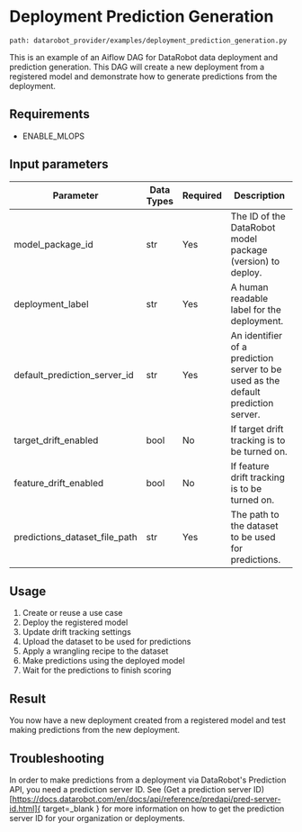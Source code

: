 # Deployment Prediction Generation
`path: datarobot_provider/examples/deployment_prediction_generation.py`

This is an example of an Aiflow DAG for DataRobot data deployment and prediction generation.
This DAG will create a new deployment from a registered model and demonstrate how to generate predictions from the deployment.

## Requirements

* ENABLE_MLOPS

## Input parameters
| Parameter                     | Data Types | Required | Description                                                                       |
|-------------------------------|------------|----------|-----------------------------------------------------------------------------------|
| model_package_id              | str        | Yes      | The ID of the DataRobot model package (version) to deploy.                        |
| deployment_label              | str        | Yes      | A human readable label for the deployment.                                        |
| default_prediction_server_id  | str        | Yes      | An identifier of a prediction server to be used as the default prediction server. |
| target_drift_enabled          | bool       | No       | If target drift tracking is to be turned on.                                      |
| feature_drift_enabled         | bool       | No       | If feature drift tracking is to be turned on.                                     |
| predictions_dataset_file_path | str        | Yes      | The path to the dataset to be used for predictions.                               |


## Usage

1. Create or reuse a use case
2. Deploy the registered model
3. Update drift tracking settings
4. Upload the dataset to be used for predictions
5. Apply a wrangling recipe to the dataset
6. Make predictions using the deployed model
7. Wait for the predictions to finish scoring

## Result

You now have a new deployment created from a registered model and test making predictions from the new deployment.

## Troubleshooting
In order to make predictions from a deployment via DataRobot's Prediction API, you need a prediction server ID.
See (Get a prediction server ID)[https://docs.datarobot.com/en/docs/api/reference/predapi/pred-server-id.html]{ target=_blank } for more information on how to get the prediction server ID for your organization or deployments.
